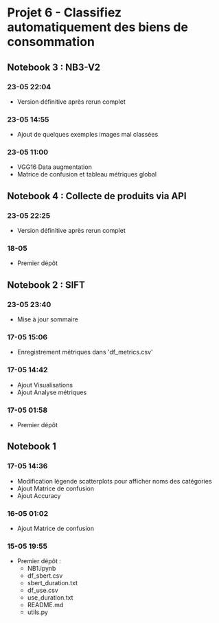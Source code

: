 # Projet 6 - Classifiez automatiquement des biens de consommation  


## Notebook 3 : NB3-V2

### 23-05 22:04  
* Version définitive après rerun complet

### 23-05 14:55  
* Ajout de quelques exemples images mal classées

### 23-05 11:00  
* VGG16 Data augmentation
* Matrice de confusion et tableau métriques global  
  

## Notebook 4 : Collecte de produits via API

### 23-05 22:25  
* Version définitive après rerun complet

### 18-05
* Premier dépôt


## Notebook 2 : SIFT

### 23-05 23:40  
* Mise à jour sommaire

### 17-05 15:06
* Enregistrement métriques dans 'df_metrics.csv'

### 17-05 14:42
* Ajout Visualisations
* Ajout Analyse métriques

### 17-05 01:58
* Premier dépôt


## Notebook 1  

### 17-05 14:36  
* Modification légende scatterplots pour afficher noms des catégories
* Ajout Matrice de confusion
* Ajout Accuracy

### 16-05 01:02  
* Ajout Matrice de confusion

### 15-05 19:55  
* Premier dépôt :  
   * NB1.ipynb  
   * df_sbert.csv  
   * sbert_duration.txt  
   * df_use.csv  
   * use_duration.txt  
   * README.md
   * utils.py

